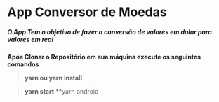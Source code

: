 # App Conversor de Moedas 

##### O App Tem o objetivo de fazer a  conversão de  valores em dolar para valores em real

**Após Clonar o Repositório em sua máquina execute os seguintes comandos**

>**yarn ou yarn install**

>**yarn start**
>**yarn android
